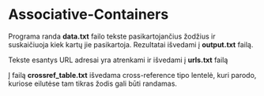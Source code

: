 # Associative-Containers

Programa randa **data.txt** failo tekste pasikartojančius žodžius ir suskaičiuoja kiek kartų jie pasikartoja. Rezultatai išvedami į **output.txt** failą.

Tekste esantys URL adresai yra atrenkami ir išvedami į **urls.txt** failą

Į failą **crossref_table.txt** išvedama cross-reference tipo lentelė, kuri parodo, kuriose eilutėse tam tikras žodis gali būti randamas.
